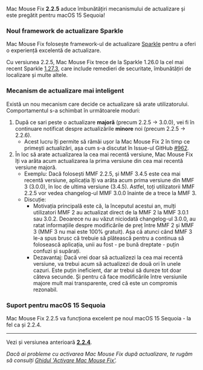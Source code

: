 Mac Mouse Fix **2.2.5** aduce îmbunătățiri mecanismului de actualizare și este pregătit pentru macOS 15 Sequoia!

### Noul framework de actualizare Sparkle

Mac Mouse Fix folosește framework-ul de actualizare [Sparkle](https://sparkle-project.org/) pentru a oferi o experiență excelentă de actualizare.

Cu versiunea 2.2.5, Mac Mouse Fix trece de la Sparkle 1.26.0 la cel mai recent Sparkle [1.27.3](https://github.com/sparkle-project/Sparkle/releases/tag/1.27.3), care include remedieri de securitate, îmbunătățiri de localizare și multe altele.

### Mecanism de actualizare mai inteligent

Există un nou mecanism care decide ce actualizare să arate utilizatorului. Comportamentul s-a schimbat în următoarele moduri:

1. După ce sari peste o actualizare **majoră** (precum 2.2.5 -> 3.0.0), vei fi în continuare notificat despre actualizările **minore** noi (precum 2.2.5 -> 2.2.6).
    - Acest lucru îți permite să rămâi ușor la Mac Mouse Fix 2 în timp ce primești actualizări, așa cum s-a discutat în Issue-ul GitHub [#962](https://github.com/noah-nuebling/mac-mouse-fix/issues/962).
2. În loc să arate actualizarea la cea mai recentă versiune, Mac Mouse Fix îți va arăta acum actualizarea la prima versiune din cea mai recentă versiune majoră.
    - Exemplu: Dacă folosești MMF 2.2.5, și MMF 3.4.5 este cea mai recentă versiune, aplicația îți va arăta acum prima versiune din MMF 3 (3.0.0), în loc de ultima versiune (3.4.5). Astfel, toți utilizatorii MMF 2.2.5 vor vedea changelog-ul MMF 3.0.0 înainte de a trece la MMF 3.
    - Discuție:
        - Motivația principală este că, la începutul acestui an, mulți utilizatori MMF 2 au actualizat direct de la MMF 2 la MMF 3.0.1 sau 3.0.2. Deoarece nu au văzut niciodată changelog-ul 3.0.0, au ratat informațiile despre modificările de preț între MMF 2 și MMF 3 (MMF 3 nu mai este 100% gratuit). Așa că atunci când MMF 3 le-a spus brusc că trebuie să plătească pentru a continua să folosească aplicația, unii au fost - pe bună dreptate - puțin confuzi și supărați.
        - Dezavantaj: Dacă vrei doar să actualizezi la cea mai recentă versiune, va trebui acum să actualizezi de două ori în unele cazuri. Este puțin ineficient, dar ar trebui să dureze tot doar câteva secunde. Și pentru că face modificările între versiunile majore mult mai transparente, cred că este un compromis rezonabil.

### Suport pentru macOS 15 Sequoia

Mac Mouse Fix 2.2.5 va funcționa excelent pe noul macOS 15 Sequoia - la fel ca și 2.2.4.

---

Vezi și versiunea anterioară [**2.2.4**](https://github.com/noah-nuebling/mac-mouse-fix/releases/tag/2.2.4).

*Dacă ai probleme cu activarea Mac Mouse Fix după actualizare, te rugăm să consulți [Ghidul 'Activare Mac Mouse Fix'](https://github.com/noah-nuebling/mac-mouse-fix/discussions/861).*